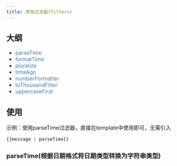 ```yaml
---
title: 常用过滤器(filters)
---
```


## 大纲
+ <font color=#477BB2>parseTime</font>
+ <font color=#477BB2>formatTime</font>
+ <font color=#477BB2>pluralize</font>
+ <font color=#477BB2>timeAgo</font>
+ <font color=#477BB2>numberFormatter</font>
+ <font color=#477BB2>toThousandFilter</font>
+ <font color=#477BB2>uppercaseFirst</font>
## 使用
示例：使用parseTime过滤器，直接在template中使用即可，无需引入
```js
{{message | parseTime}}
```

### parseTime(根据日期格式将日期类型转换为字符串类型)

